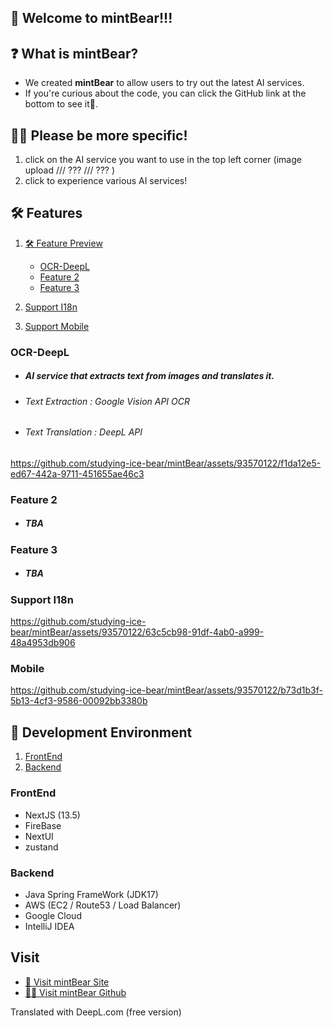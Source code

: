 ## 🙌 Welcome to mintBear!!!

## ❓ What is mintBear?

- We created **mintBear** to allow users to try out the latest AI services.
- If you're curious about the code, you can click the GitHub link at the bottom to see it👀.

## 🙋‍♀️ Please be more specific!

1. click on the AI service you want to use in the top left corner (image upload /// ??? /// ??? )
2. click to experience various AI services!

## 🛠 Features

1. [🛠 Feature Preview](#-feature-preview)

   - [OCR-DeepL](#OCR-DeepL)
   - [Feature 2](#Feature2)
   - [Feature 3](#Feature3)

2. [Support I18n](#I18n)

3. [Support Mobile](#Mobile)

### OCR-DeepL

- ##### AI service that extracts text from images and translates it.
- ###### Text Extraction : Google Vision API OCR
- ###### Text Translation : DeepL API

https://github.com/studying-ice-bear/mintBear/assets/93570122/f1da12e5-ed67-442a-9711-451655ae46c3

### Feature 2

- ##### TBA

### Feature 3

- ##### TBA

### Support I18n



https://github.com/studying-ice-bear/mintBear/assets/93570122/63c5cb98-91df-4ab0-a999-48a4953db906


### Mobile


https://github.com/studying-ice-bear/mintBear/assets/93570122/b73d1b3f-5b13-4cf3-9586-00092bb3380b



## 🐛 Development Environment

1. [FrontEnd](#FrontEnd)
2. [Backend](#Backend)

### FrontEnd

- NextJS (13.5)
- FireBase
- NextUI
- zustand

### Backend

- Java Spring FrameWork (JDK17)
- AWS (EC2 / Route53 / Load Balancer)
- Google Cloud
- IntelliJ IDEA

## Visit

- [🚗 Visit mintBear Site](https://www.mint-bear.monster/ja-JA)
- [🙋‍♂️ Visit mintBear Github](https://github.com/studying-ice-bear/mintBear)

Translated with DeepL.com (free version)
